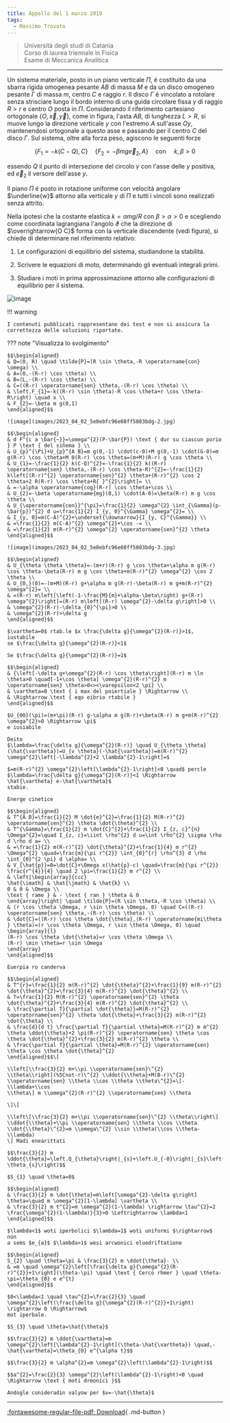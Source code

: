 ```yaml
---
title: Appello del 1 marzo 2019
tags:
  - Massimo Trovato
---
```


>Università degli studi di Catania <br> Corso di laurea triennale in Fisica <br>
Esame di Meccanica Analitica 

---

Un sistema materiale, posto in un piano verticale $\Pi$, é costituito da
una sbarra rigida omogenea pesante $A B$ di massa $M$ e da un disco
omogeneo pesante $\Gamma$ di massa $m$, centro $C$ e raggio $r$. Il
disco $\Gamma$ é vincolato a rotolare senza strisciare lungo il bordo
interno di una guida circolare fissa $\gamma$ di raggio $R>r$ e centro
$O$ posta in $\Pi$. Considerando il riferimento cartesiano ortogonale
$\{O, \vec{x}, \vec{y}\}$, come in figura, l'asta $A B$, di lunghezza
$L>R$, si muove lungo la direzione verticale $y$ con l'estremo $A$
sull'asse $O y$, mantenendosi ortogonale a questo asse e passando per il
centro $C$ del disco $\Gamma$. Sul sistema, oltre alla forza peso,
agiscono le seguenti forze

$$\left\{F_{1}=-k(C-Q), C\right\} \quad\left\{F_{2}=-\beta m g \vec{e}_{2}, A\right\} \quad \operatorname{con} \quad k, \beta>0$$

essendo $Q$ il punto di intersezione del circolo $\gamma$ con l'asse
delle $y$ positiva, ed $\vec{e}_{2}$ il versore dell'asse $y$.

Il piano $\Pi$ é posto in rotazione uniforme con velocitá angolare
$\underline{w}$ attorno alla verticale $y$ di $\Pi$ e tutti i vincoli
sono realizzati senza attrito.

Nella ipotesi che la costante elastica $k=\alpha m g / R$ con
$\beta>\alpha>0$ e scegliendo come coordinata lagrangiana l'angolo
$\vartheta$ che la direzione di $\overrightarrow{O C}$ forma con la
verticale discendente (vedi figura), si chiede di determinare nel
riferimento relativo:

1.  Le configurazioni di equilibrio del sistema, studiandone la
    stabilitá.

2.  Scrivere le equazioni di moto, determinando gli eventuali integrali
    primi.

3.  Studiare i moti in prima approssimazione attorno alle configurazioni
    di equilibrio per il sistema.

![image](images/2023_04_02_5e0ebfc96e08ff5803bdg-1.jpg)

!!! warning

    I contenuti pubblicati rappresentano dei test e non si assicura la correttezza delle soluzioni riportate.

??? note "Visualizza lo svolgimento"
    
    $$\begin{aligned}
    & Q=(0, R) \quad \tilde{P}=(R \sin \theta,-R \operatorname{con} \omega) \\
    & A=(0,-(R-r) \cos \theta) \\
    & B=(L,-(R-r) \cos \theta) \\
    & C=((R-r) \operatorname{sen} \theta,-(R-r) \cos \theta) \\
    & \left.F_{1}=-k((R-r) \sin \theta)-R \cos \theta+r \cos \theta-R\right) \quad x \\
    & F_{2}=-\beta m g(0,1)
    \end{aligned}$$

    ![image](images/2023_04_02_5e0ebfc96e08ff5803bdg-2.jpg)

    $$\begin{aligned}
    & d F^{c a \bar{~}}=\omega^{2}(P-\bar{P}) \text { dur su ciascun porio } P \text { del siñema } \\
    & U_{p}^{\Pi}+U_{p}^{A B}=m g(0,-1) \cdot(c-0)+M g(0,-1) \cdot(G-0)=m g(R-r) \cos \theta+M 0(R-r) \cos \theta=(m+M)(R-r) g \cos \theta \\
    & U_{1}=-\frac{1}{2} k(C-Q)^{2}=-\frac{1}{2} k((R-r) \operatorname{sen} \theta,-(R-r) \cos \theta-R)^{2}=-\frac{1}{2} k\left[(R-r)^{2} \operatorname{sen}^{2} \theta+(R-r)^{2} \cos 2 \theta+2 R(R-r) \cos \theta+R{ }^{2}\right]= \\
    & =-\alpha \operatorname{cog}(R-r) \cos \theta+\cos \\
    & U_{2}=-\beta \operatorname{mg}(0,1) \cdot(A-0)=\beta(R-r) m g \cos \theta \\
    & U_{\operatorname{cen}}^{\pi}=\frac{1}{2} \omega^{2} \int_{\Gamma}(p-\bar{p})^{2} d u=\frac{1}{2} I_{y, 0}^{\Gamma} \omega^{2}= \\
    & I_{y, 0}=m(C-A)^{2}+\underset{\downarrow}{I_{y, C}^{\Gamma}} \\
    & =\frac{1}{2} m(C-A)^{2} \omega^{2}+\cos -= \\
    & =\frac{1}{2} m(R-r)^{2} \omega^{2} \operatorname{sen}^{2} \theta
    \end{aligned}$$

    ![image](images/2023_04_02_5e0ebfc96e08ff5803bdg-3.jpg)

    $$\begin{aligned}
    & U_{\theta \theta \theta}=-(m+r)(R-r) g \cos \theta+\alpha m g(R-r) \cos \theta-\beta(R-r) m g \cos \theta+m(R-r)^{2} \omega^{2} \cos 2 \theta \\
    & U_{0,}(0)=-(m+M)(R-r) g+\alpha m g(R-r)-\beta(R-r) m g+m(R-r)^{2} \omega^{2}= \\
    & =(R-r) m\left[\left(-1-\frac{M}{m}+\alpha-\beta\right) g+(R-r) \omega^{2}\right]=(R-r) m\left[(R-r) \omega^{2}-\delta g\right]>0 \\
    & \omega^{2}(R-r)-\delta_{0}^{\pi}>0 \\
    & \omega^{2}(R-r)>\delta g
    \end{aligned}$$

    $\vartheta=0$ rtab.le $x \frac{\delta g}{\omega^{2}(R-r)}>1$, iustabile
    se $\frac{\delta g}{\omega^{2}(R-r)}<1$

    Se $\frac{\delta g}{\omega^{2}(R-r)}=1$

    $$\begin{aligned}
    & {\left[-\delta g+\omega^{2}(R-r) \cos \theta\right](R-r) m \ln \theta>0 \quad[-1+\cos \theta] \omega^{2}(R-r)^{2} m \operatorname{sen} \theta>0<><\varepsilon<2 \pi} \\
    & \vartheta=0 \text { i max del poiertiale } \Rightarrow \\
    & \Rightarrow \text { eqo eibrio rtabile }
    \end{aligned}$$

    $U_{00}(\pi)=(m+\pi)(R-r) g-\alpha m g(R-r)+\beta(R-r) m g+m(R-r)^{2} \omega^{2}>0 \Rightarrow \pi$
    e iusiabile

    Deito
    $\lambda=\frac{\delta g}{\omega^{2}(R-r)} \quad U_{\theta \theta}(\hat{\vartheta})=U_{v \theta}(-\hat{\vartheta})=m(R-r)^{2} \omega^{2}\left[-\lambda^{2}+2 \lambda^{2}-1\right]=$

    $=m(R-r)^{2} \omega^{2}\left[\lambda^{2}-1\right]<0 \quad$ percle
    $\lambda=\frac{\delta g}{\omega^{2}(R-r)}<1 \Rightarrow \hat{\vartheta} e-\hat{\vartheta}$
    stabie.

    Energe cinetice

    $$\begin{aligned}
    & T^{A B}=\frac{1}{2} M \dot{e}^{2}=\frac{1}{2} M(R-r)^{2} \operatorname{sen}^{2} \theta \dot{\theta}^{2} \\
    & T^{\Gamma}=\frac{1}{2} m \dot{C}^{2}+\frac{1}{2} I_{z, c}^{n} \Omega^{2}=\quad I_{z, c}=\iint \rho^{2} d u=\int \rho^{2} \sigma \rho d \rho d a= \\
    & =\frac{1}{2} m(R-r)^{2} \dot{\theta}^{2}+\frac{1}{4} m r^{2} \Omega^{2} \quad=\frac{m}{\pi r^{2}} \int_{0}^{r} \rho^{3} d \rho \int_{0}^{2 \pi} d \alpha= \\
    & V_{\hat{p}}=0=\dot{C}+\Omega x(\hat{p}-c) \quad=\frac{m}{\pi r^{2}} \frac{r^{4}}{4} \quad 2 \pi=\frac{1}{2} m r^{2} \\
    & \left|\begin{array}{ccc}
    \hat{\imath} & \hat{\jmath} & \hat{k} \\
    0 & 0 & \Omega \\
    \text { rame } & - \text { ran } \theta & 0
    \end{array}\right| \quad \tilde{P}=(R \sin \theta,-R \cos \theta) \\
    & (r \cos \theta \Omega, r \sin \theta \Omega, 0) \quad C=((R-r) \operatorname{sen} \theta,-(R-r) \cos \theta) \\
    & \dot{C}=((R-r) \cos \theta \dot{\theta},(R-r) \operatorname{mi\theta } \theta)=(r \cos \theta \Omega, r \sin \theta \Omega, 0) \quad \begin{array}{l}
    (R-r) \cos \theta \dot{\theta}=r \cos \theta \Omega \\
    (R-r) \min \theta=r \sin \Omega
    \end{array}
    \end{aligned}$$

    Euerpia ro canderva

    $$\begin{aligned}
    & T^{r}=\frac{1}{2} m(R-r)^{2} \dot{\theta}^{2}+\frac{1}{9} m(R-r)^{2} \dot{\theta}^{2}=\frac{3}{4} m(R-r)^{2} \dot{\theta}^{2} \\
    & T=\frac{1}{2} M(R-r)^{2} \operatorname{sen}^{2} \theta \dot{\theta}^{2}+\frac{3}{4} m(R-r)^{2} \dot{\theta}^{2} \\
    & \frac{\partial T}{\partial \dot{\theta}}=M(R-r)^{2} \operatorname{sen}^{2} \theta \dot{\theta}+\frac{3}{2} m(R-r)^{2} \dot{\theta} \\
    & \frac{d}{d t} \frac{\partial T}{\partial \theta}=M(R-r)^{2} m m^{2} \theta \ddot{\theta}+2 \pi(R-r)^{2} \operatorname{sen} \theta \cos \theta \dot{\theta}^{2}+\frac{3}{2} m(R-r)^{2} \theta \\
    & \frac{\partial T}{\partial \theta}=M(R-r)^{2} \operatorname{sen} \theta \cos \theta \dot{\theta}^{2}
    \end{aligned}$$\[

    \\left[\\frac{3}{2} m+\\pi \\operatorname{sen}\^{2}
    \\theta\\right](%5Cnot-r)\^{2} \\ddot{\\theta}+M(B-r)\^{2}
    \\operatorname{sen} \\theta \\cos \\theta \\theta\^{2}=\[-\\lambda+\\cos
    \\theta\] m \\omega^{2}(R-r)^{2} \\operatorname{sen} \\theta

    \]\[

    \\left\[\\frac{3}{2} m+\\pi \\operatorname{sen}\^{2} \\theta\\right\]
    \\ddot{\\theta}+\\pi \\operatorname{sen} \\theta \\cos \\theta
    \\dot{\\theta}\^{2}=m \\omega\^{2} \\sin \\theta(\\cos \\theta-\\lambda)
    \] Madi enearittati

    $$\frac{3}{2} m \ddot{\theta}=\left.Q_{\theta}\right|_{s}+\left.U_{-0}\right|_{s}\left(\theta-\theta_{s}\right)$$

    $S_{1} \quad \theta=0$

    $$\begin{aligned}
    & \frac{3}{2} m \dot{\theta}=m\left[\omega^{2}-\delta g\right] \theta=\quad m \omega^{2}[1-\lambda] \vartheta \\
    & \frac{3}{2} m t^{2}=m \omega^{2}(1-\lambda) \rightarrow \tau^{2}=2 \frac{\omega^{2}(1-\lambda)}{3}>0 \Leftrightarrow \lambda<1
    \end{aligned}$$

    $\lambda<1$ woti iperbolici $\lambda=1$ woti uniformi $\rightarrow$ non
    a sems $e_{a}$ $\lambda>1$ wesi arcwonici eluedriftatione

    $$\begin{aligned}
    S_{2} \quad \theta=\pi & \frac{3}{2} m \ddot{\theta}- \\
    & =m \quad \omega^{2}\left[\frac{\delta g}{\omega^{2}(R-r)^{2}}+1\right](\theta-\pi) \quad \text { Cerco rhmer } \quad \theta-\pi=\theta_{0} e e^{t}
    \end{aligned}$$

    $0<\lambda<1 \quad \tau^{2}=\frac{2}{3} \quad \omega^{2}\left(\frac{\delta g}{\omega^{2}(R-r)^{2}}+1\right) \rightarrow 0 \Rightarrow$
    mot iperbale.

    $S_{3} \quad \theta=\hat{\theta}$

    $$\frac{3}{2} m \ddot{\vartheta}=m \omega^{2}\left[\lambda^{2}-1\right](\theta-\hat{\vartheta}) \quad,-\hat{\vartheta}=\theta_{0} e^{\alpha t}$$

    $$\frac{3}{2} m \alpha^{2}=m \omega^{2}\left(\lambda^{2}-1\right)$$

    $$a^{2}=\frac{2}{3} \omega^{2}\left(\lambda^{2}-1\right)<0 \quad \Rightarrow \text { moti drmonici }$$

    Andogle conideradin valyow per $v=-\hat{\theta}$

---

[:fontawesome-regular-file-pdf: Download](pdf/2019-03-01-ts.pdf){ .md-button }
